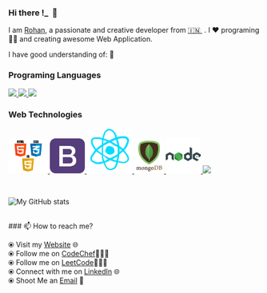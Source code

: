 ### Hi there !\_&nbsp; 👋

I am [Rohan](https://rohansharma06.github.io/rohanportfolio/), a passionate and creative developer from [🇮🇳 ](https://en.wikipedia.org/wiki/India)&nbsp;. I ❤️ programing 👨‍💻 and creating awesome Web Application.

I have good understanding of: 🎯

### Programing Languages

<p float="left">
  <a href="https://en.wikipedia.org/wiki/C_(programming_language)" >
    <img src="https://gifimage.net/wp-content/uploads/2017/10/c-gif-7.gif"  height="90" />
  </a>
  <a href="https://en.wikipedia.org/wiki/C%2B%2B" >
    <img src="https://2.bp.blogspot.com/-z3HC6lmULWs/VY04-cq47kI/AAAAAAAAAwQ/WH7RVNF_ZcA/s1600/f0ff536eb8244be3a825803e6f04f499.gif"  height="90" />
  </a>
  <a href="https://go.java/?intcmp=gojava-banner-java-com" >
    <img src="https://www.logigroup.ma/images/modules/technologies/dev/developpement_java_maroc.gif"  height="70" />
  </a>
 </p>
  
  ### Web Technologies
  
  <p float="left" >
      <a href="https://www.w3.org/wiki/The_web_standards_model_-_HTML_CSS_and_JavaScript" >
        <img src="https://github.com/rohansharma06/rohansharma06/blob/master/images/hcj.png?raw=true" height="70" />
      </a>
    <a href="https://getbootstrap.com/" >
      <img src="https://github.com/rohansharma06/rohansharma06/blob/master/images/bootstrap.png?raw=true"  height="70" />
    </a>
    <a href="https://reactjs.org/" >
      <img src="https://github.com/rohansharma06/rohansharma06/blob/master/images/react.gif?raw=true"  height="92"  />
    </a>
    <a href="https://www.mongodb.com/" >
      <img src="https://github.com/rohansharma06/rohansharma06/blob/master/images/mongo.gif?raw=true"  height="70"  />
    </a>
    <a href="https://nodejs.org/en/" >
      <img src="https://raw.githubusercontent.com/rohansharma06/rohansharma06/master/images/node.webp"  height="70"  />
    </a>
    <a href="http://www.passportjs.org/" >
      <img src="https://miro.medium.com/max/400/1*YI1tt4kGzvea-v4dAhZ90w.png"  height="70"  />
    </a>
  </p>

</br>

![My GitHub stats](https://github-readme-stats.vercel.app/api?username=rohansharma06&show_icons=true&hide_border=true)

</br>
### 📫 How to reach me?

⦿ Visit my [Website](https://rohansharma06.github.io/rohanportfolio/) 🌐 <br>
⦿ Follow me on [CodeChef](https://www.codechef.com/users/sharma_rohan)👨🏻‍💻 <br>
⦿ Follow me on [LeetCode](https://leetcode.com/sharma_rohan/)👨🏻‍💻 <br>
⦿ Connect with me on [LinkedIn](https://www.linkedin.com/in/rohan-sharmaa/) 🌐 <br>
⦿ Shoot Me an [Email](mailto:rohansharma251998@gmail.com) 💌 <br>
